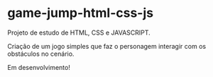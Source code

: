 # game-jump-html-css-js

Projeto de estudo de HTML, CSS e JAVASCRIPT.

Criação de um jogo simples que faz o personagem interagir com os obstáculos no cenário.

Em desenvolvimento!
